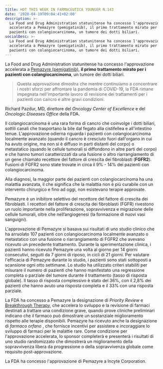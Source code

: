 ```yaml
---
title: HOT THIS WEEK IN FARMACEUTICA YOUNGER N.143
date: '2020-04-19T09:04:41+02:00'
description: >-
  La Food and Drug Administration statunitense ha concesso l'approvazione
  accelerata a Pemazyre (pemigatinib), il primo trattamento mirato per i
  pazienti con colangiocarcinoma, un tumore dei dotti biliari.
socialDesc: >-
  La Food and Drug Administration statunitense ha concesso l'approvazione
  accelerata a Pemazyre (pemigatinib), il primo trattamento mirato per i
  pazienti con colangiocarcinoma, un tumore dei dotti biliari.
---
```

La Food and Drug Administration statunitense ha concesso l'approvazione accelerata a [Pemazyre (pemigatinib)](https://www.fda.gov/news-events/press-announcements/fda-approves-first-targeted-treatment-patients-cholangiocarcinoma-cancer-bile-ducts), **il primo trattamento mirato per i pazienti con colangiocarcinoma**, un tumore dei dotti biliari.

> Questa approvazione dimostra che mentre continuiamo a concentrare i nostri sforzi per affrontare la pandemia di COVID-19, la FDA rimane impegnata nell'importante lavoro di revisione dei trattamenti per i pazienti con cancro e altre gravi condizioni.

Richard Pazdur, MD, direttore del _Oncology Center of Excellence_ e del _Oncologic Diseases Office_ della FDA. 

Il colangiocarcinoma è una rara forma di cancro che coinvolge i dotti biliari, sottili canali che trasportano la bile dal fegato alla cistifellea e all'intestino tenue. L'approvazione odierna riguarda i pazienti con colangiocarcinoma localmente avanzato (quando il cancro è cresciuto fuori dall'organo in cui ha avuto origine, ma non si è diffuso in parti distanti del corpo) o metastatico (quando le cellule tumorali si diffondono in altre parti del corpo) e che hanno tumori caratterizzati da una fusione o altro riarrangiamento di un gene chiamato recettore del fattore di crescita dei fibroblasti (**FGFR2**). Fusioni di FGFR2 sono state trovate in circa il 9% - 14% dei pazienti con colangiocarcinoma.

Alla diagnosi, la maggior parte dei pazienti con colangiocarcinoma ha una malattia avanzata, il che significa che la malattia non è più curabile con un intervento chirurgico e fino ad oggi, non esistevano terapie approvate.  

Pemazyre è un inibitore selettivo del recettore del fattore di crescita dei fibroblasti. I recettori del fattore di crescita dei fibroblasti (FGFR) rivestono un ruolo importante nella proliferazione, sopravvivenza e migrazione delle cellule tumorali, oltre che nell’angiogenesi (la formazione di nuovi vasi sanguigni). 

L'approvazione di Pemazyre si basava sui risultati di uno studio clinico che ha arruolato 107 pazienti con colangiocarcinoma localmente avanzato o metastatico con una fusione o riarrangiamento di FGFR2 che avevano ricevuto un precedente trattamento. Durante la sperimentazione clinica, i pazienti hanno ricevuto Pemazyre una volta al giorno per 14 giorni consecutivi, seguiti da 7 giorni di riposo, in cicli di 21 giorni. Per valutare l'efficacia di Pemazyre durante lo studio, i pazienti sono stati sottoposti a scansione ogni otto settimane. Lo studio ha utilizzato criteri stabiliti per misurare il numero di pazienti che hanno manifestato una regressione completa o parziale del tumore durante il trattamento (tasso di risposta globale). Il tasso di risposta complessivo è stato del 36%, con il 2,8% dei pazienti che hanno avuto una risposta completa e il 33% con una risposta parziale. 

La FDA ha concesso a Pemazyre la designazione di _Priority Review_ e [Breakthrough Therapy](https://www.farmaceuticayounger.science/blog/2018/12/breakthrough-therapy/), che accelera lo sviluppo e la revisione di farmaci destinati a trattare una condizione grave, quando prove cliniche preliminari indicano che il farmaco può dimostrare un sostanziale miglioramento rispetto alle terapie disponibili. Pemazyre ha ricevuto anche la designazione di _farmaco orfano_ , che fornisce incentivi per assistere e incoraggiare lo sviluppo di farmaci per le malattie rare. Come condizione per l'approvazione accelerata, lo sponsor completerà e presenterà i risultati di uno studio randomizzato che dimostrerà un miglioramento della sopravvivenza libera da progressione o della sopravvivenza globale come requisito post-approvazione.

La FDA ha concesso l'approvazione di Pemazyre a Incyte Corporation.

